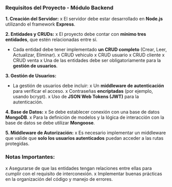 ### Requisitos del Proyecto - Módulo Backend

**1. Creación del Servidor:**
x El servidor debe estar desarrollado en **Node.js** utilizando el framework **Express**.

**2. Entidades y CRUDs:**
x El proyecto debe contar con **mínimo tres entidades**, que estén relacionadas entre sí.
- Cada entidad debe tener implementado **un CRUD completo** (Crear, Leer, Actualizar, Eliminar).
    x CRUD vehiculo
    x CRUD usuario
    x CRUD cliente
    x CRUD venta
x Una de las entidades debe ser obligatoriamente para la **gestión de usuarios**.

**3. Gestión de Usuarios:**
- La gestión de usuarios debe incluir:
  x Un **middleware de autenticación** para verificar el acceso.
  x Contraseñas **encriptadas** (por ejemplo, usando bcrypt).
  x Uso de **JSON Web Tokens (JWT)** para la autenticación.

**4. Base de Datos:**
x Se debe establecer conexión con una base de datos **MongoDB**.
x Para la definición de modelos y la lógica de interacción con la base de datos se debe utilizar **Mongoose**.

**5. Middleware de Autorización:**
x Es necesario implementar un middleware que valide que **solo los usuarios autenticados** puedan acceder a las rutas protegidas.

### Notas Importantes:
x Asegurarse de que las entidades tengan relaciones entre ellas para cumplir con el requisito de interconexión.
x Implementar buenas prácticas en la organización del código y manejo de errores.